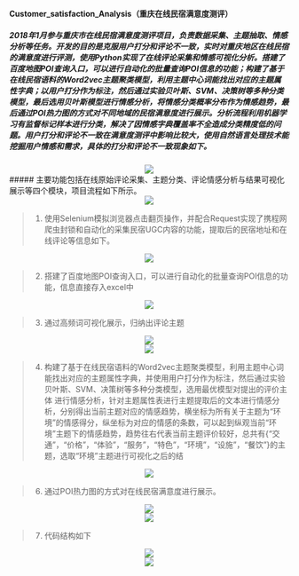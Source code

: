 #### Customer_satisfaction_Analysis（重庆在线民宿满意度测评）
##### 2018年1月参与重庆市在线民宿满意度测评项目，负责数据采集、主题抽取、情感分析等任务。开发的目的是克服用户打分和评论不一致，实时对重庆地区在线民宿的满意度进行评测，使用Python实现了在线评论采集和情感可视化分析。搭建了百度地图POI查询入口，可以进行自动化的批量查询POI信息的功能；构建了基于在线民宿语料的Word2vec主题聚类模型，利用主题中心词能找出对应的主题属性字典；以用户打分作为标注，然后通过实验贝叶斯、SVM、决策树等多种分类模型，最后选用贝叶斯模型进行情感分析，将情感分类概率分布作为情感趋势，最后通过POI热力图的方式对不同地域的民宿满意度进行展示。分析流程利用机器学习有监督标记样本进行分类，解决了因情感字典覆盖率不全造成分类精度低的问题。用户打分和评论不一致在满意度测评中影响比较大，使用自然语言处理技术能挖掘用户情感和需求，具体的打分和评论不一致现象如下。
<div align=center><img  src="https://github.com/CarryChang/Customer_Satisfaction_Analysis/blob/master/pic/不一致.png"></div>
##### 主要功能包括在线原始评论采集、主题分类、评论情感分析与结果可视化展示等四个模块，项目流程如下所示。
<div align=center><img  src="https://github.com/CarryChang/Customer_Satisfaction_Analysis/blob/master/pic/民宿挖掘步骤.jpg"></div>

>1.   使用Selenium模拟浏览器点击翻页操作，并配合Request实现了携程网爬虫封锁和自动化的采集民宿UGC内容的功能，提取后的民宿地址和在线评论等信息如下。

<div align=center><img  src="https://github.com/CarryChang/Customer_Satisfaction_Analysis/blob/master/pic/数据库.png"></div>

>2.   搭建了百度地图POI查询入口，可以进行自动化的批量查询POI信息的功能，信息直接存入excel中

<div align=center><img  src="https://github.com/CarryChang/Customer_Satisfaction_Analysis/blob/master/pic/地址.png"></div>

> 3.   通过高频词可视化展示，归纳出评论主题
<div align=center><img  src="https://github.com/CarryChang/Customer_Satisfaction_Analysis/blob/master/pic/gaopin1.png"></div>
<div align=center><img  src="https://github.com/CarryChang/Customer_Satisfaction_Analysis/blob/master/pic/高频2.png"></div>

> 4.   构建了基于在线民宿语料的Word2vec主题聚类模型，利用主题中心词能找出对应的主题属性字典，并使用用户打分作为标注，然后通过实验贝叶斯、SVM、决策树等多种分类模型，选用最优模型对提出的评价主体 进行情感分析，针对主题属性表进行主题提取后的文本进行情感分析，分别得出当前主题对应的情感趋势，横坐标为所有关于主题为“环境”的情感得分，纵坐标为对应的情感的条数，可以起到纵观当前“环境”主题下的情感趋势，趋势往右代表当前主题评价较好，总共有{“交通”，“价格”，“体验”，“服务”，“特色”，“环境”，“设施”，“餐饮”}的主题，选取“环境”主题进行可视化之后的结

<div align=center><img  src="https://github.com/CarryChang/Customer_Satisfaction_Analysis/blob/master/pic/主题.png"></div>

> 6.   通过POI热力图的方式对在线民宿满意度进行展示。

<div align=center><img  src="https://github.com/CarryChang/Customer_Satisfaction_Analysis/blob/master/pic/poi可视化.png"></div>
<div align=center><img  src="https://github.com/CarryChang/Customer_Satisfaction_Analysis/blob/master/pic/poi打分.png"></div>

> 7.   代码结构如下

<div align=center><img  src="https://github.com/CarryChang/Customer_Satisfaction_Analysis/blob/master/pic/总的结构.png"></div>
<div align=center><img  src="https://github.com/CarryChang/Customer_Satisfaction_Analysis/blob/master/pic/结构1.png"></div>
